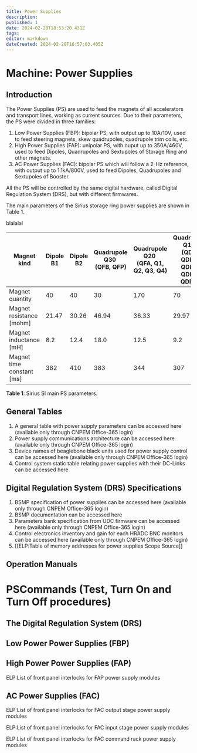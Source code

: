 ```yaml
---
title: Power Supplies
description: 
published: 1
date: 2024-02-28T18:53:20.431Z
tags: 
editor: markdown
dateCreated: 2024-02-28T16:57:03.405Z
---
```


# Machine: Power Supplies

## Introduction

The Power Supplies (PS) are used to feed the magnets of all accelerators and transport lines, working as current sources. Due to their parameters, the PS were divided in three families:

1.  Low Power Supplies (FBP): bipolar PS, with output up to 10A/10V, used to feed steering magnets, skew quadrupoles, quadrupole trim coils, etc.
2.  High Power Supplies (FAP): unipolar PS, with ouput up to 350A/460V, used to feed Dipoles, Quadrupoles and Sextupoles of Storage Ring and other magnets.
3.  AC Power Supplies (FAC): bipolar PS which will follow a 2-Hz reference, with output up to 1.1kA/800V, used to feed Dipoles, Quadrupoles and Sextupoles of Booster.

All the PS will be controlled by the same digital hardware, called Digital Regulation System (DRS), but with different firmwares.

The main parameters of the Sirius storage ring power supplies are shown in Table 1.

blalalal

| Magnet kind | Dipole B1 | Dipole B2 | Quadrupole Q30   <br>(QFB, QFP) | Quadrupole Q20   <br>(QFA, Q1, Q2, Q3, Q4) | Quadrupole Q14   <br>(QDA, QDB1, QDB2, QDP1, QDP2) | Sextupoles |
| --- | --- | --- | --- | --- | --- | --- |
| Magnet quantity | 40  | 40  | 30  | 170 | 70  | 280 |
| Magnet resistance \[mohm\] | 21.47 | 30.26 | 46.94 | 36.33 | 29.97 | 35.22 |
| Magnet inductance \[mH\] | 8.2 | 12.4 | 18.0 | 12.5 | 9.2 | 4.6 |
| Magnet time constant \[ms\] | 382 | 410 | 383 | 344 | 307 | 131 |

**Table 1**: Sirius SI main PS parameters.

## General Tables

1.  A general table with power supply parameters can be accessed here (available only through CNPEM Office-365 login)
2.  Power supply communications architecture can be accessed here (available only through CNPEM Office-365 login)
3.  Device names of beaglebone black units used for power supply control can be accessed here (available only through CNPEM Office-365 login)
4.  Control system static table relating power supplies with their DC-Links can be accessed here

## Digital Regulation System (DRS) Specifications

1.  BSMP specification of power supplies can be accessed here (available only through CNPEM Office-365 login)
2.  BSMP documentation can be accessed here
3.  Parameters bank specification from UDC firmware can be accessed here (available only through CNPEM Office-365 login)
4.  Control electronics inventory and gain for each HRADC BNC monitors can be accessed here (available only through CNPEM Office-365 login)
5.  \[\[ELP:Table of memory addresses for power supplies Scope Source\]\]

## Operation Manuals

# PSCommands (Test, Turn On and Turn Off procedures)

## The Digital Regulation System (DRS)

## Low Power Power Supplies (FBP)

## High Power Power Supplies (FAP)

ELP:List of front panel interlocks for FAP power supply modules

## AC Power Supplies (FAC)

ELP:List of front panel interlocks for FAC output stage power supply modules

ELP:List of front panel interlocks for FAC input stage power supply modules

ELP:List of front panel interlocks for FAC command rack power supply modules